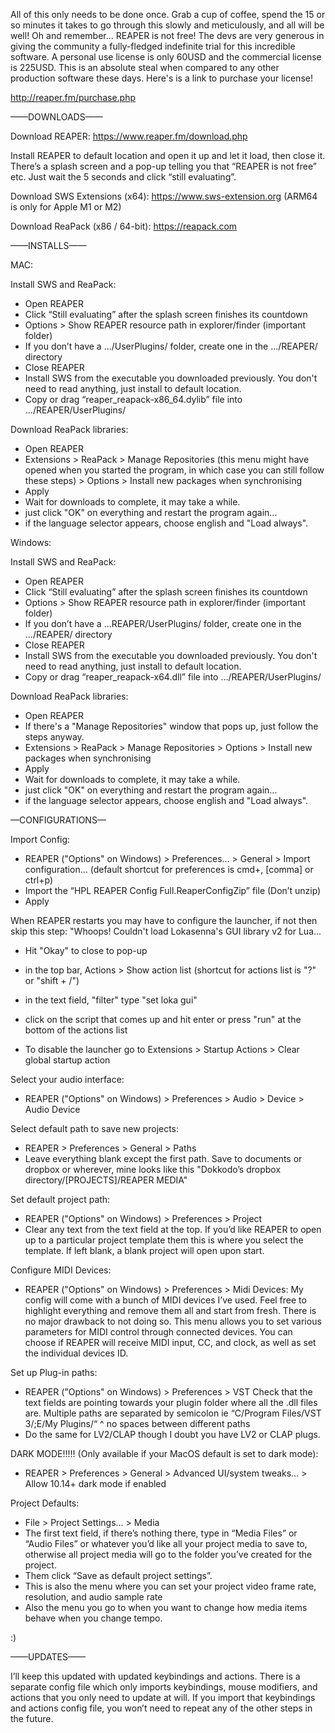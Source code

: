

All of this only needs to be done once. Grab a cup of coffee, spend the 15 or so minutes it takes to go through this slowly and meticulously, and all will be well!
Oh and remember... REAPER is not free! The devs are very generous in giving the community a fully-fledged indefinite trial for this incredible software. A personal use license is only 60USD and the commercial license is 225USD.
This is an absolute steal when compared to any other production software these days. 
Here's is a link to purchase your license!

http://reaper.fm/purchase.php



——DOWNLOADS——


Download REAPER:
https://www.reaper.fm/download.php

Install REAPER to default location and open it up and let it load, then close it.
There’s a splash screen and a pop-up telling you that “REAPER is not free” etc. Just wait the 5 seconds and click “still evaluating”.

Download SWS Extensions (x64):
https://www.sws-extension.org
(ARM64 is only for Apple M1 or M2)

Download ReaPack (x86 / 64-bit):
https://reapack.com


——INSTALLS——

MAC:


Install SWS and ReaPack:
- Open REAPER
- Click “Still evaluating” after the splash screen finishes its countdown
- Options > Show REAPER resource path in explorer/finder (important folder)
- If you don’t have a .../UserPlugins/ folder, create one in the …/REAPER/ directory
- Close REAPER
- Install SWS from the executable you downloaded previously. You don't need to read anything, just install to default location.
- Copy or drag “reaper_reapack-x86_64.dylib” file into …/REAPER/UserPlugins/

Download ReaPack libraries:
- Open REAPER
- Extensions > ReaPack > Manage Repositories (this menu might have opened when you started the program, in which case you can still follow these steps) > Options > Install new packages when synchronising
- Apply
- Wait for downloads to complete, it may take a while.
- just click "OK" on everything and restart the program again...
- if the language selector appears, choose english and "Load always".


Windows:


Install SWS and ReaPack:
- Open REAPER
- Click “Still evaluating” after the splash screen finishes its countdown
- Options > Show REAPER resource path in explorer/finder (important folder)
- If you don’t have a ...REAPER/UserPlugins/ folder, create one in the …/REAPER/ directory
- Close REAPER
- Install SWS from the executable you downloaded previously. You don't need to read anything, just install to default location.
- Copy or drag “reaper_reapack-x64.dll” file into …/REAPER/UserPlugins/

Download ReaPack libraries:
- Open REAPER
- If there's a "Manage Repositories" window that pops up, just follow the steps anyway.
- Extensions > ReaPack > Manage Repositories > Options > Install new packages when synchronising
- Apply
- Wait for downloads to complete, it may take a while.
- just click "OK" on everything and restart the program again...
- if the language selector appears, choose english and "Load always".



—CONFIGURATIONS—


Import Config:
- REAPER ("Options" on Windows) > Preferences… > General > Import configuration… (default shortcut for preferences is cmd+, [comma] or ctrl+p)
- Import the “HPL REAPER Config Full.ReaperConfigZip” file (Don’t unzip)
- Apply

When REAPER restarts you may have to configure the launcher, if not then skip this step:
"Whoops! Couldn't load Lokasenna's GUI library v2 for Lua...
- Hit "Okay" to close to pop-up
- in the top bar, Actions > Show action list (shortcut for actions list is "?" or "shift + /")
- in the text field, "filter" type "set loka gui"
- click on the script that comes up and hit enter or press "run" at the bottom of the actions list

- To disable the launcher go to Extensions > Startup Actions > Clear global startup action

Select your audio interface:
- REAPER ("Options" on Windows) > Preferences > Audio > Device > Audio Device

Select default path to save new projects:
- REAPER > Preferences > General > Paths
- Leave everything blank except the first path. Save to documents or dropbox or wherever, mine looks like this
  "Dokkodo’s dropbox directory/[PROJECTS]/REAPER MEDIA"

Set default project path:
- REAPER ("Options" on Windows) > Preferences > Project
- Clear any text from the text field at the top. If you’d like REAPER to open up to a particular project template them this is where you select the template. If left blank, a blank project will open upon start.

Configure MIDI Devices:
- REAPER ("Options" on Windows) > Preferences > Midi Devices:
My config will come with a bunch of MIDI devices I’ve used. Feel free to highlight everything and remove them all and start from fresh.
There is no major drawback to not doing so. This menu allows you to set various parameters for MIDI control through connected devices. You can choose if REAPER will receive MIDI input, CC, and clock, as well as set the individual devices ID.

Set up Plug-in paths:
- REAPER ("Options" on Windows) > Preferences > VST
Check that the text fields are pointing towards your plugin folder where all the .dll files are.
Multiple paths are separated by semicolon ie
“C/Program Files/VST 3/;E/My Plugins/“
^ no spaces between different paths
- Do the same for LV2/CLAP though I doubt you have LV2 or CLAP plugs.

DARK MODE!!!!! (Only available if your MacOS default is set to dark mode):
- REAPER > Preferences > General > Advanced UI/system tweaks… > Allow 10.14+ dark mode if enabled

Project Defaults:
- File > Project Settings… > Media
- The first text field, if there’s nothing there, type in “Media Files” or “Audio Files” or whatever you’d like all your project media to save to, otherwise all project media will go to the folder you’ve created for the project.
- Them click “Save as default project settings”.
- This is also the menu where you can set your project video frame rate, resolution, and audio sample rate
- Also the menu you go to when you want to change how media items behave when you change tempo.

:)

——UPDATES——

I’ll keep this updated with updated keybindings and actions. There is a separate config file which only imports keybindings, mouse modifiers, and actions that you only need to update at will. If you import that keybindings and actions config file, you won’t need to repeat any of the other steps in the future.
